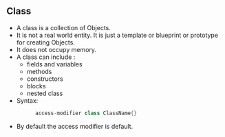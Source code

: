 ## Class
- A class is a collection of Objects.
- It is not a real world entity. It is just a template or blueprint or prototype for creating Objects.
- It does not occupy memory.
- A class can include :
	- fields and variables
	- methods
	- constructors
	- blocks
	- nested class
- Syntax:
  ```java
		access-modifier class ClassName{}  
    ```
- By default the access modifier is default.